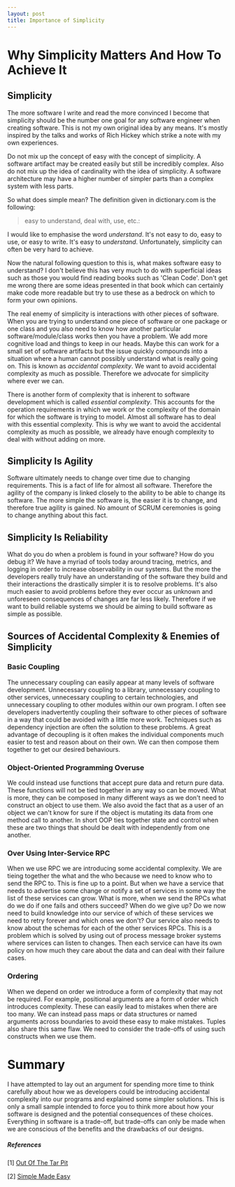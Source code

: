 ```yaml
---
layout: post
title: Importance of Simplicity 
---
```


# Why Simplicity Matters And How To Achieve It

## Simplicity

The more software I write and read the more convinced I become that simplicity should be the number one goal
for any software engineer when creating software. This is not my own original idea by any means. It's mostly inspired by the talks and works of Rich Hickey which strike a note with my own experiences.

Do not mix up the concept of easy with the concept of simplicity. A software artifact may be created easily but still be incredibly complex. Also do not mix up the idea of cardinality
with the idea of simplicity. A software architecture may have a higher number of simpler parts than a complex system with less parts.

So what does simple mean? The definition given in dictionary.com is the following:

> easy to understand, deal with, use, etc.:

I would like to emphasise the word _understand_. It's not easy to do, easy to use, or easy to write. It's easy to _understand_. Unfortunately, simplicity can often be very hard to achieve.

Now the natural following question to this is, what makes software easy to understand? I don't believe this has very much to do with superficial ideas such as those you would find reading books such as 'Clean Code'. Don't get me wrong there are some ideas presented in that book which can certainly make code more readable but try to use these as a bedrock on which to form your own opinions.

The real enemy of simplicity is interactions with other pieces of software. When you are trying to understand one piece of software or one package or one class and you also need to know how another particular software/module/class works then you have a problem. We add more cognitive load and things to keep in our heads. Maybe this can work for a small set of software artifacts but the issue quickly compounds into a situation where a human cannot possibly understand what is really going on. This is known as _accidental complexity_. We want to avoid accidental complexity as much as possible. Therefore we advocate for simplicity where ever we can.

There is another form of complexity that is inherent to software development which is called _essential complexity_. This accounts for the operation requirements in which we work or the complexity of the domain for which the software is trying to model. Almost all software has to deal with this essential complexity. This is why we want to avoid the accidental complexity as much as possible, we already have enough complexity to deal with without adding on more.

## Simplicity Is Agility

Software ultimately needs to change over time due to changing requirements. This is a fact of life for almost all software. Therefore the agility of the company is linked closely to the ability to be able to change its software. The more simple the software is, the easier it is to change, and therefore true agility is gained. No amount of SCRUM ceremonies is going to change anything about this fact.

## Simplicity Is Reliability

What do you do when a problem is found in your software? How do you debug it? We have a myriad of tools today around tracing, metrics, and logging in order to increase observability in our systems. But the more the developers really truly have an understanding of the software they build and their interactions the drastically simpler it is to resolve problems. It's also much easier to avoid problems before they ever occur as unknown and unforeseen consequences of changes are far less likely. Therefore if we want to build reliable systems we should be aiming to build software as simple as possible.

## Sources of Accidental Complexity & Enemies of Simplicity

### Basic Coupling

The unnecessary coupling can easily appear at many levels of software development. Unnecessary coupling to a library, unnecessary coupling to other services, unnecessary coupling to certain technologies, and unnecessary coupling to other modules within our own program. I often see developers inadvertently coupling their software to other pieces of software in a way that could be avoided with a little more work. Techniques such as dependency injection are often the solution to these problems. A great advantage of decoupling is it often makes the individual components much easier to test and reason about on their own. We can then compose them together to get our desired behaviours.

### Object-Oriented Programming Overuse

We could instead use functions that accept pure data and return pure data. These functions will not be tied together in any way so can be moved. What is more, they can be composed in many different ways as we don't need to construct an object to use them. We also avoid the fact that as a user of an object we can't know for sure if the object is mutating its data from one method call to another. In short OOP ties together state and control when these are two things that should be dealt with independently from one another.

### Over Using Inter-Service RPC

When we use RPC we are introducing some accidental complexity. We are tieing together the what and the who because we need to know who to send the RPC to. This is fine up to a point. But when we have a service that needs to advertise some change or notify a set of services in some way the list of these services can grow. What is more, when we send the RPCs what do we do if one fails and others succeed? When do we give up? Do we now need to build knowledge into our service of which of these services we need to retry forever and which ones we don't? Our service also needs to know about the schemas for each of the other services RPCs. This is a problem which is solved by using out of process message broker systems where services can listen to changes. Then each service can have its own policy on how much they care about the data and can deal with their failure cases.

### Ordering

When we depend on order we introduce a form of complexity that may not be required. For example, positional arguments are a form of order which introduces complexity. These can easily lead to mistakes when there are too many. We can instead pass maps or data structures or named arguments across boundaries to avoid these easy to make mistakes. Tuples also share this same flaw. We need to consider the trade-offs of using such constructs when we use them. 

# Summary

I have attempted to lay out an argument for spending more time to think carefully about how we as developers could be introducing accidental complexity into our programs and explained some simpler solutions. This is only a small sample intended to force you to think more about how your software is designed and the potential consequences of these choices. Everything in software is a trade-off, but trade-offs can only be made when we are conscious of the benefits and the drawbacks of our designs.

##### References

[1] [Out Of The Tar Pit](http://curtclifton.net/papers/MoseleyMarks06a.pdf)

[2] [Simple Made Easy](https://www.youtube.com/watch?v=oytL881p-nQ)